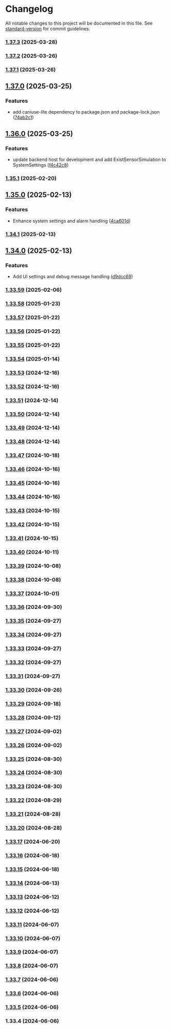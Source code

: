# Changelog

All notable changes to this project will be documented in this file. See [standard-version](https://github.com/conventional-changelog/standard-version) for commit guidelines.

### [1.37.3](https://github.com/gpmagvs/AGV_UI/compare/v1.37.2...v1.37.3) (2025-03-28)

### [1.37.2](https://github.com/gpmagvs/AGV_UI/compare/v1.37.1...v1.37.2) (2025-03-26)

### [1.37.1](https://github.com/gpmagvs/AGV_UI/compare/v1.37.0...v1.37.1) (2025-03-26)

## [1.37.0](https://github.com/gpmagvs/AGV_UI/compare/v1.36.0...v1.37.0) (2025-03-25)


### Features

* add caniuse-lite dependency to package.json and package-lock.json ([74ab2c1](https://github.com/gpmagvs/AGV_UI/commit/74ab2c11a6fe52bf1206709e345259f9e15c7453))

## [1.36.0](https://github.com/gpmagvs/AGV_UI/compare/v1.35.1...v1.36.0) (2025-03-25)


### Features

* update backend host for development and add ExistSensorSimulation to SystemSettings ([f4c42c8](https://github.com/gpmagvs/AGV_UI/commit/f4c42c81a3028027f77a8e1a5a34eb5a23ecd67d))

### [1.35.1](https://github.com/gpmagvs/AGV_UI/compare/v1.35.0...v1.35.1) (2025-02-20)

## [1.35.0](https://github.com/gpmagvs/AGV_UI/compare/v1.34.1...v1.35.0) (2025-02-13)


### Features

* Enhance system settings and alarm handling ([4ca601d](https://github.com/gpmagvs/AGV_UI/commit/4ca601da08f0a89565f818f9e3855d8774ba8ce9))

### [1.34.1](https://github.com/gpmagvs/AGV_UI/compare/v1.34.0...v1.34.1) (2025-02-13)

## [1.34.0](https://github.com/gpmagvs/AGV_UI/compare/v1.33.59...v1.34.0) (2025-02-13)


### Features

* Add UI settings and debug message handling ([d9dcc69](https://github.com/gpmagvs/AGV_UI/commit/d9dcc69e45156c1f5c553c350e8de6114180b28c))

### [1.33.59](https://github.com/gpmagvs/AGV_UI/compare/v1.33.58...v1.33.59) (2025-02-06)

### [1.33.58](https://github.com/gpmagvs/AGV_UI/compare/v1.33.57...v1.33.58) (2025-01-23)

### [1.33.57](https://github.com/gpmagvs/AGV_UI/compare/v1.33.56...v1.33.57) (2025-01-22)

### [1.33.56](https://github.com/gpmagvs/AGV_UI/compare/v1.33.55...v1.33.56) (2025-01-22)

### [1.33.55](https://github.com/gpmagvs/AGV_UI/compare/v1.33.54...v1.33.55) (2025-01-22)

### [1.33.54](https://github.com/gpmagvs/AGV_UI/compare/v1.33.53...v1.33.54) (2025-01-14)

### [1.33.53](https://github.com/gpmagvs/AGV_UI/compare/v1.33.52...v1.33.53) (2024-12-16)

### [1.33.52](https://github.com/gpmagvs/AGV_UI/compare/v1.33.51...v1.33.52) (2024-12-16)

### [1.33.51](https://github.com/gpmagvs/AGV_UI/compare/v1.33.50...v1.33.51) (2024-12-14)

### [1.33.50](https://github.com/gpmagvs/AGV_UI/compare/v1.33.49...v1.33.50) (2024-12-14)

### [1.33.49](https://github.com/gpmagvs/AGV_UI/compare/v1.33.48...v1.33.49) (2024-12-14)

### [1.33.48](https://github.com/gpmagvs/AGV_UI/compare/v1.33.47...v1.33.48) (2024-12-14)

### [1.33.47](https://github.com/gpmagvs/AGV_UI/compare/v1.33.46...v1.33.47) (2024-10-18)

### [1.33.46](https://github.com/gpmagvs/AGV_UI/compare/v1.33.45...v1.33.46) (2024-10-16)

### [1.33.45](https://github.com/gpmagvs/AGV_UI/compare/v1.33.44...v1.33.45) (2024-10-16)

### [1.33.44](https://github.com/gpmagvs/AGV_UI/compare/v1.33.43...v1.33.44) (2024-10-16)

### [1.33.43](https://github.com/gpmagvs/AGV_UI/compare/v1.33.42...v1.33.43) (2024-10-15)

### [1.33.42](https://github.com/gpmagvs/AGV_UI/compare/v1.33.41...v1.33.42) (2024-10-15)

### [1.33.41](https://github.com/gpmagvs/AGV_UI/compare/v1.33.40...v1.33.41) (2024-10-15)

### [1.33.40](https://github.com/gpmagvs/AGV_UI/compare/v1.33.39...v1.33.40) (2024-10-11)

### [1.33.39](https://github.com/gpmagvs/AGV_UI/compare/v1.33.38...v1.33.39) (2024-10-08)

### [1.33.38](https://github.com/gpmagvs/AGV_UI/compare/v1.33.37...v1.33.38) (2024-10-08)

### [1.33.37](https://github.com/gpmagvs/AGV_UI/compare/v1.33.36...v1.33.37) (2024-10-01)

### [1.33.36](https://github.com/gpmagvs/AGV_UI/compare/v1.33.35...v1.33.36) (2024-09-30)

### [1.33.35](https://github.com/gpmagvs/AGV_UI/compare/v1.33.34...v1.33.35) (2024-09-27)

### [1.33.34](https://github.com/gpmagvs/AGV_UI/compare/v1.33.33...v1.33.34) (2024-09-27)

### [1.33.33](https://github.com/gpmagvs/AGV_UI/compare/v1.33.32...v1.33.33) (2024-09-27)

### [1.33.32](https://github.com/gpmagvs/AGV_UI/compare/v1.33.31...v1.33.32) (2024-09-27)

### [1.33.31](https://github.com/gpmagvs/AGV_UI/compare/v1.33.30...v1.33.31) (2024-09-27)

### [1.33.30](https://github.com/gpmagvs/AGV_UI/compare/v1.33.29...v1.33.30) (2024-09-26)

### [1.33.29](https://github.com/gpmagvs/AGV_UI/compare/v1.33.28...v1.33.29) (2024-09-18)

### [1.33.28](https://github.com/gpmagvs/AGV_UI/compare/v1.33.27...v1.33.28) (2024-09-12)

### [1.33.27](https://github.com/gpmagvs/AGV_UI/compare/v1.33.26...v1.33.27) (2024-09-02)

### [1.33.26](https://github.com/gpmagvs/AGV_UI/compare/v1.33.25...v1.33.26) (2024-09-02)

### [1.33.25](https://github.com/gpmagvs/AGV_UI/compare/v1.33.24...v1.33.25) (2024-08-30)

### [1.33.24](https://github.com/gpmagvs/AGV_UI/compare/v1.33.23...v1.33.24) (2024-08-30)

### [1.33.23](https://github.com/gpmagvs/AGV_UI/compare/v1.33.22...v1.33.23) (2024-08-30)

### [1.33.22](https://github.com/gpmagvs/AGV_UI/compare/v1.33.21...v1.33.22) (2024-08-29)

### [1.33.21](https://github.com/gpmagvs/AGV_UI/compare/v1.33.20...v1.33.21) (2024-08-28)

### [1.33.20](https://github.com/gpmagvs/AGV_UI/compare/v1.33.17...v1.33.20) (2024-08-28)

### [1.33.17](https://github.com/gpmagvs/AGV_UI/compare/v1.33.16...v1.33.17) (2024-06-20)

### [1.33.16](https://github.com/gpmagvs/AGV_UI/compare/v1.33.15...v1.33.16) (2024-06-18)

### [1.33.15](https://github.com/gpmagvs/AGV_UI/compare/v1.33.14...v1.33.15) (2024-06-18)

### [1.33.14](https://github.com/gpmagvs/AGV_UI/compare/v1.33.13...v1.33.14) (2024-06-13)

### [1.33.13](https://github.com/gpmagvs/AGV_UI/compare/v1.33.12...v1.33.13) (2024-06-12)

### [1.33.12](https://github.com/gpmagvs/AGV_UI/compare/v1.33.11...v1.33.12) (2024-06-12)

### [1.33.11](https://github.com/gpmagvs/AGV_UI/compare/v1.33.10...v1.33.11) (2024-06-07)

### [1.33.10](https://github.com/gpmagvs/AGV_UI/compare/v1.33.9...v1.33.10) (2024-06-07)

### [1.33.9](https://github.com/gpmagvs/AGV_UI/compare/v1.33.8...v1.33.9) (2024-06-07)

### [1.33.8](https://github.com/gpmagvs/AGV_UI/compare/v1.33.7...v1.33.8) (2024-06-07)

### [1.33.7](https://github.com/gpmagvs/AGV_UI/compare/v1.33.6...v1.33.7) (2024-06-06)

### [1.33.6](https://github.com/gpmagvs/AGV_UI/compare/v1.33.5...v1.33.6) (2024-06-06)

### [1.33.5](https://github.com/gpmagvs/AGV_UI/compare/v1.33.4...v1.33.5) (2024-06-06)

### 1.33.4 (2024-06-06)

